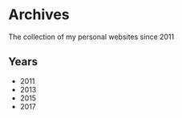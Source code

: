 # Archives

The collection of my personal websites since 2011

## Years

- 2011
- 2013
- 2015
- 2017
